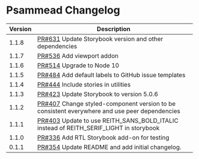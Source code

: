 # Psammead Changelog

<!-- prettier-ignore -->
| Version | Description |
|---------|-------------|
| 1.1.8   | [PR#631](https://github.com/BBC/psammead/pull/631) Update Storybook version and other dependencies |
| 1.1.7   | [PR#536](https://github.com/BBC/psammead/pull/536) Add viewport addon |
| 1.1.6   | [PR#514](https://github.com/BBC/psammead/pull/514) Upgrade to Node 10 |
| 1.1.5   | [PR#484](https://github.com/BBC/psammead/pull/484) Add default labels to GitHub issue templates |
| 1.1.4   | [PR#444](https://github.com/BBC/psammead/pull/444) Include stories in utilities |
| 1.1.3   | [PR#423](https://github.com/BBC/psammead/pull/423) Update Storybook to version 5.0.6 |
| 1.1.2   | [PR#407](https://github.com/BBC/psammead/pull/407) Change styled-component version to be consistent everywhere and use peer dependencies |
| 1.1.1   | [PR#403](https://github.com/BBC/psammead/pull/402) Update to use REITH_SANS_BOLD_ITALIC instead of REITH_SERIF_LIGHT in storybook |
| 1.1.0   | [PR#336](https://github.com/BBC/psammead/pull/336) Add RTL Storybook add-on for testing |
| 0.1.1   | [PR#354](https://github.com/BBC-News/psammead/pull/354) Update README and add initial changelog. |
